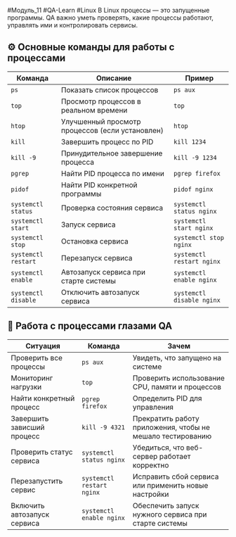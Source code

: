 #Модуль_11 #QA-Learn #Linux
В Linux процессы — это запущенные программы. QA важно уметь проверять, какие процессы работают, управлять ими и контролировать сервисы.
## ⚙️ Основные команды для работы с процессами
| Команда             | Описание                                        | Пример                    |
| ------------------- | ----------------------------------------------- | ------------------------- |
| `ps`                | Показать список процессов                       | `ps aux`                  |
| `top`               | Просмотр процессов в реальном времени           | `top`                     |
| `htop`              | Улучшенный просмотр процессов (если установлен) | `htop`                    |
| `kill`              | Завершить процесс по PID                        | `kill 1234`               |
| `kill -9`           | Принудительное завершение процесса              | `kill -9 1234`            |
| `pgrep`             | Найти PID процесса по имени                     | `pgrep firefox`           |
| `pidof`             | Найти PID конкретной программы                  | `pidof nginx`             |
| `systemctl status`  | Проверка состояния сервиса                      | `systemctl status nginx`  |
| `systemctl start`   | Запуск сервиса                                  | `systemctl start nginx`   |
| `systemctl stop`    | Остановка сервиса                               | `systemctl stop nginx`    |
| `systemctl restart` | Перезапуск сервиса                              | `systemctl restart nginx` |
| `systemctl enable`  | Автозапуск сервиса при старте системы           | `systemctl enable nginx`  |
| `systemctl disable` | Отключить автозапуск сервиса                    | `systemctl disable nginx` |
## 🧠 Работа с процессами глазами QA
| Ситуация                    | Команда                   | Зачем                                                      |
| --------------------------- | ------------------------- | ---------------------------------------------------------- |
| Проверить все процессы      | `ps aux`                  | Увидеть, что запущено на системе                           |
| Мониторинг нагрузки         | `top`                     | Проверить использование CPU, памяти и процессов            |
| Найти конкретный процесс    | `pgrep firefox`           | Определить PID для управления                              |
| Завершить зависший процесс  | `kill -9 4321`            | Прекратить работу приложения, чтобы не мешало тестированию |
| Проверить статус сервиса    | `systemctl status nginx`  | Убедиться, что веб-сервер работает корректно               |
| Перезапустить сервис        | `systemctl restart nginx` | Исправить сбой сервиса или применить новые настройки       |
| Включить автозапуск сервиса | `systemctl enable nginx`  | Обеспечить запуск нужного сервиса при старте системы       |